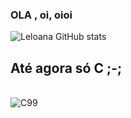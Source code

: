 ### OLA , oi, oioi

![Leloana GitHub stats](https://github-readme-stats.vercel.app/api?username=Leloana&show_icons=true&theme=transparent)

## Até agora só C ;-;

<div style="display: inline_block"><br/>
    <img align= "center" alt="C99" src="https://img.shields.io/badge/C-00599C?style=for-the-badge&logo=c&logoColor=white"/>
</div>
